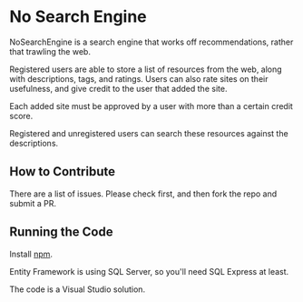 # No Search Engine

NoSearchEngine is a search engine that works off recommendations, rather that trawling the web.  

Registered users are able to store a list of resources from the web, along with descriptions, tags, and ratings.  Users can also rate sites on their usefulness, and give credit to the user that added the site.

Each added site must be approved by a user with more than a certain credit score.

Registered and unregistered users can search these resources against the descriptions.

## How to Contribute

There are a list of issues.  Please check first, and then fork the repo and submit a PR.

## Running the Code

Install <a href="https://nodejs.org/en/">npm</a>.

Entity Framework is using SQL Server, so you'll need SQL Express at least.

The code is a Visual Studio solution.



